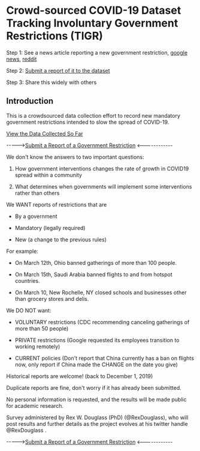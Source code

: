 # Crowd-sourced COVID-19 Dataset Tracking Involuntary Government Restrictions (TIGR)

Step 1: See a news article reporting a new government restriction, [google news](https://news.google.com/search?q=covid&hl=en-US), [reddit](https://www.reddit.com/r/Coronavirus/)

Step 2: [Submit a report of it to the dataset](https://forms.gle/ESytGHMzUTvNf6RJA)

Step 3: Share this widely with others

## Introduction 

This is a crowdsourced data collection effort to record new mandatory government restrictions intended to slow the spread of COVID-19. 

[View the Data Collected So Far](https://rexdouglass.github.io/TIGR/TIGR_landing_page.nb.html)

----->[Submit a Report of a Government Restriction](https://forms.gle/ESytGHMzUTvNf6RJA) <------------


We don't know the answers to two important questions:

1) How government interventions changes the rate of growth in COVID19 spread within a community

2) What determines when governments will implement some interventions rather than others

We WANT reports of restrictions that are

* By a government

* Mandatory (legally required)

* New (a change to the previous rules)

For example:

* On March 12th, Ohio banned gatherings of more than 100 people.

* On March 15th, Saudi Arabia banned flights to and from hotspot countries.

* On March 10, New Rochelle, NY closed schools and businesses other than grocery stores and delis.

We DO NOT want:

* VOLUNTARY restrictions (CDC recommending canceling gatherings of more than 50 people)

* PRIVATE restrictions (Google requested its employees transition to working remotely)

* CURRENT policies (Don't report that China currently has a ban on flights now, only report if China made the CHANGE on the date you give)


Historical reports are welcome! (back to December 1, 2019)

Duplicate reports are fine, don't worry if it has already been submitted.

No personal information is requested, and the results will be made public for academic research.

Survey administered by Rex W. Douglass (PhD) (@RexDouglass), who will post results and further details as the project evolves at his twitter handle @RexDouglass . 

----->[Submit a Report of a Government Restriction](https://forms.gle/ESytGHMzUTvNf6RJA) <------------

